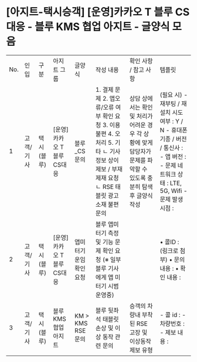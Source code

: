 # [아지트-택시승객] [운영]카카오 T 블루 CS대응 - 블루 KMS 협업 아지트 - 글양식 모음

|  |  |  |  |  |  |  |  |
| --- | --- | --- | --- | --- | --- | --- | --- |
| No. | 인입 | 구분 | 아지트 그룹 | 글양식 | 작성 내용 | 확인 사항 / 참고 사항 | 템플릿 |
| 1 | 고객/기사 | 택시(블루) | [운영]카카오 T 블루 CS대응 | 블루\_CS 문의 | 1. 결제 문제 2. 앱오류/오류 여부 확인 요청 3. 이용 불편 4. 오처리 5. 기타 ㄴ 기사 정보 상이 제보 / 부재 제재 요청 ㄴ RSE 태블릿 광고 소재 불편 문의 | 상담 상에서는 확인 및 처리가 어려운 경우 각 상황에 맞게 담당자가 문제를 파악할 수 있도록 충분히 탐색 후 글양식 작성 | (필요 시) - 재부팅 / 재설치 시도 여부 : Y / N - 휴대폰 기종 / 버전 / 통신사 : - 앱 버전 : - 문제 네트워크 상태 : LTE, 5G, Wifi - 문제 발생 시점 : |
| 2 | 고객/기사 | 택시(블루) | [운영]카카오 T 블루 CS대응 | 앱미터기 운임확인 요청 | 블루 앱미터기 측정 및 기능 문제 확인 요청  (※ 일부 블루 기사에게 앱 미터기 시범 운영중) |  | • 콜ID : (링크로 첨부) • 문의 내용 : • 확인 내용 : |
| 3 | 고객/기사 | 택시(블루) | 블루 KMS 협업 아지트 | KM > KMS RSE 문의 | 블루 뒷좌석 태블릿 손상 및 이상 동작 관련 문의 | 승객의 차량내 부착된 RSE 고장 및 이상동작 제보 유형 | - 콜 id : - 차량번호 : - 제보 내용 : |